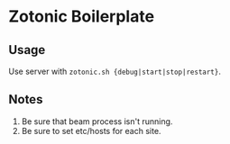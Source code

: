# Zotonic Boilerplate

## Usage

Use server with `zotonic.sh {debug|start|stop|restart}`.

## Notes

1. Be sure that beam process isn't running.
2. Be sure to set etc/hosts for each site.

